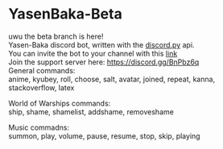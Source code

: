 # YasenBaka-Beta  
uwu the beta branch is here!  
Yasen-Baka discord bot, written with the [discord.py](https://github.com/Rapptz/discord.py) api.  
You can invite the bot to your channel with this [link](https://discordapp.com/oauth2/authorize?client_id=243230010532560896&scope=bot&permissions=2146958463)  
Join the support server here: https://discord.gg/BnPbz6q  
General commands:  
anime, kyubey, roll, choose, salt, avatar, joined, repeat, kanna, stackoverflow, latex  

World of Warships commands:  
ship, shame, shamelist, addshame, removeshame  

Music commadns:  
summon, play, volume, pause, resume, stop, skip, playing
